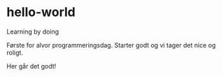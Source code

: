 # hello-world
Learning by doing

Første for alvor programmeringsdag. Starter godt og vi tager det nice og roligt. 

Her går det godt!

